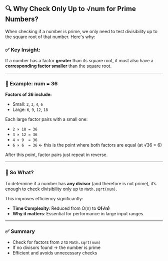 ## 🔍 Why Check Only Up to √num for Prime Numbers?

When checking if a number is prime, we only need to test divisibility up to the square root of that number. Here's why:

### ✅ Key Insight:

If a number has a factor **greater** than its square root, it must also have a **corresponding factor smaller** than the square root.

---

### 📘 Example: num = 36

**Factors of 36 include:**

- Small: `2`, `3`, `4`, `6`
- Large: `6`, `9`, `12`, `18`

Each large factor pairs with a small one:

- `2 × 18 = 36`
- `3 × 12 = 36`
- `4 × 9  = 36`
- `6 × 6  = 36` ← this is the point where both factors are equal (at √36 = 6)

After this point, factor pairs just repeat in reverse.

---

### 🚀 So What?

To determine if a number has **any divisor** (and therefore is not prime), it’s enough to check divisibility only up to `Math.sqrt(num)`.

This improves efficiency significantly:

- **Time Complexity**: Reduced from O(n) to **O(√n)**  
- **Why it matters**: Essential for performance in large input ranges

---

### ✅ Summary

- Check for factors from `2` to `Math.sqrt(num)`
- If no divisors found → the number is prime
- Efficient and avoids unnecessary checks
